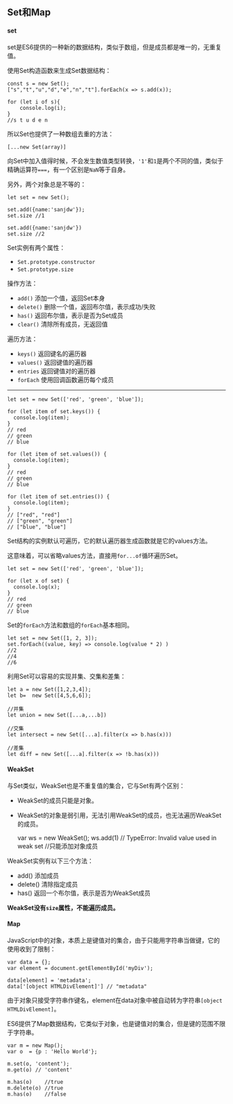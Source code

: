 ## Set和Map

#### set
set是ES6提供的一种新的数据结构，类似于数组，但是成员都是唯一的，无重复值。

使用Set构造函数来生成Set数据结构：

    const s = new Set();
    ["s","t","u","d","e","n","t"].forEach(x => s.add(x));

    for (let i of s){
        console.log(i);
    }
    //s t u d e n
所以Set也提供了一种数组去重的方法：

    [...new Set(array)]
向Set中加入值得时候，不会发生数值类型转换，`'1'`和`1`是两个不同的值，类似于精确运算符`===`，有一个区别是`NaN`等于自身。

另外，两个对象总是不等的：

    let set = new Set();

    set.add({name:'sanjdw'});
    set.size //1

    set.add({name:'sanjdw'})
    set.size //2
Set实例有两个属性：
- `Set.prototype.constructor`
- `Set.prototype.size`

操作方法：
- `add()` 添加一个值，返回Set本身
- `delete()`  删除一个值，返回布尔值，表示成功/失败
- `has()` 返回布尔值，表示是否为Set成员
- `clear()`   清除所有成员，无返回值

遍历方法：
- `keys()`  返回键名的遍历器
- `values()`    返回键值的遍历器
- `entries` 返回键值对的遍历器
- `forEach` 使用回调函数遍历每个成员

***

    let set = new Set(['red', 'green', 'blue']);

    for (let item of set.keys()) {
      console.log(item);
    }
    // red
    // green
    // blue

    for (let item of set.values()) {
      console.log(item);
    }
    // red
    // green
    // blue

    for (let item of set.entries()) {
      console.log(item);
    }
    // ["red", "red"]
    // ["green", "green"]
    // ["blue", "blue"]
Set结构的实例默认可遍历，它的默认遍历器生成函数就是它的values方法。

这意味着，可以省略values方法，直接用`for...of`循环遍历Set。

    let set = new Set(['red', 'green', 'blue']);

    for (let x of set) {
      console.log(x);
    }
    // red
    // green
    // blue
Set的`forEach`方法和数组的`forEach`基本相同。

    let set = new Set([1, 2, 3]);
    set.forEach((value, key) => console.log(value * 2) )
    //2
    //4
    //6
利用Set可以容易的实现并集、交集和差集：

    let a = new Set([1,2,3,4]);
    let b=  new Set([4,5,6,6]);

    //并集
    let union = new Set([...a,...b])

    //交集
    let intersect = new Set([...a].filter(x => b.has(x)))

    //差集
    let diff = new Set([...a].filter(x => !b.has(x)))

#### WeakSet
与Set类似，WeakSet也是不重复值的集合，它与Set有两个区别：
- WeakSet的成员只能是对象。
- WeakSet的对象是弱引用，无法引用WeakSet的成员，也无法遍历WeakSet的成员。

    var ws = new WeakSet();
    ws.add(1)
    // TypeError: Invalid value used in weak set
    //只能添加对象成员

WeakSet实例有以下三个方法：
- add() 添加成员
- delete()  清除指定成员
- has() 返回一个布尔值，表示是否为WeakSet成员

**WeakSet没有`size`属性，不能遍历成员。**

#### Map
JavaScript中的对象，本质上是键值对的集合，由于只能用字符串当做键，它的使用收到了限制：

    var data = {};
    var element = document.getElementById('myDiv');

    data[element] = 'metadata';
    data['[object HTMLDivElement]'] // "metadata"
由于对象只接受字符串作键名，element在data对象中被自动转为字符串`[object HTMLDivElement]`。

ES6提供了Map数据结构，它类似于对象，也是键值对的集合，但是键的范围不限于字符串。

    var m = new Map();
    var o  = {p : 'Hello World'};

    m.set(o, 'content');
    m.get(o) // 'content'

    m.has(o)    //true
    m.delete(o) //true
    m.has(o)    //false


